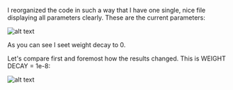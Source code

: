 I reorganized the code in such a way that I have one single, nice file displaying all parameters clearly. These are the current parameters:

![alt text](https://github.com/MarcoFurlan99/3_no_weight_decay/blob/master/parameters.png?raw=true)

As you can see I seet weight decay to 0.

Let's compare first and foremost how the results changed. This is WEIGHT DECAY = 1e-8:

![alt text](https://github.com/MarcoFurlan99/3_no_weight_decay/blob/master/parameters.png?raw=true)




